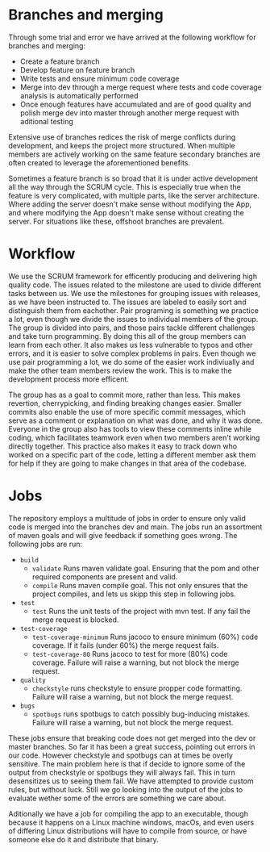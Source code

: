 # Branches and merging

Through some trial and error we have arrived at the following workflow for branches and merging:

- Create a feature branch
- Develop feature on feature branch
- Write tests and ensure minimum code coverage
- Merge into dev through a merge request where tests and code coverage analysis is automatically performed
- Once enough features have accumulated and are of good quality and polish merge dev into master through another merge request with aditional testing

Extensive use of branches redices the risk of merge conflicts during development, and keeps the project more structured. When multiple members are actively working on the same feature secondary branches are often created to leverage the aforementioned benefits.

Sometimes a feature branch is so broad that it is under active development all the way through the SCRUM cycle. This is especially true when the feature is very complicated, with multiple parts, like the server architecture. Where adding the server doesn't make sense without modifying the App, and where modifying the App doesn't make sense without creating the server. For situations like these, offshoot branches are prevalent.

# Workflow

We use the SCRUM framework for efficently producing and delivering high quality code. The issues related to the milestone are used to divide different tasks between us. We use the milestones for grouping issues with releases, as we have been instructed to. The issues are labeled to easily sort and distinguish them from eachother. Pair programing is something we practice a lot, even though we divide the issues to individual members of the group. The group is divided into pairs, and those pairs tackle different challenges and take turn programming. By doing this all of the group members can learn from each other. It also makes us less vulnerable to typos and other errors, and it is easier to solve complex problems in pairs. Even though we use pair programming a lot, we do some of the easier work indiviually and make the other team members review the work. This is to make the development process more efficent.

The group has as a goal to commit more, rather than less. This makes revertion, cherrypicking, and finding breaking changes easier. Smaller commits also enable the use of more specific commit messages, which serve as a comment or explanation on what was done, and why it was done. Everyone in the group also has tools to view these comments inline while coding, which facilitates teamwork even when two members aren't working directly together. This practice also makes it easy to track down who worked on a specific part of the code, letting a different member ask them for help if they are going to make changes in that area of the codebase.

# Jobs

The repository employs a multitude of jobs in order to ensure only valid code is merged into the branches dev and main. The jobs run an assortment of maven goals and will give feedback if something goes wrong. The following jobs are run:

- `build`
    - `validate` Runs maven validate goal. Ensuring that the pom and other required components are present and valid.
    - `compile` Runs maven compile goal. This not only ensures that the project compiles, and lets us skipp this step in following jobs.
- `test`
    - `test` Runs the unit tests of the project with mvn test. If any fail the merge request is blocked.
- `test-coverage`
    - `test-coverage-minimum` Runs jacoco to ensure minimum (60%) code coverage. If it fails (under 60%) the merge request fails.
    - `test-coverage-80` Runs jacoco to test for more (80%) code coverage. Failure will raise a warning, but not block the merge request.
- `quality`
    - `checkstyle` runs checkstyle to ensure propper code formatting. Failure will raise a warning, but not block the merge request.
- `bugs`
    - `spotbugs` runs spotbugs to catch possibly bug-inducing mistakes. Failure will raise a warning, but not block the merge request.

These jobs ensure that breaking code does not get merged into the dev or master branches. So far it has been a great success, pointing out errors in our code. However checkstyle and spotbugs can at times be overly sensitive. The main problem here is that if decide to ignore some of the output from checkstyle or spotbugs they will always fail. This in turn desensitizes us to seeing them fail. We have attempted to provide custom rules, but without luck. Still we go looking into the output of the jobs to evaluate wether some of the errors are something we care about. 

Aditionally we have a job for compiling the app to an executable, though because it happens on a Linux machine windows, macOs, and even users of differing Linux distributions will have to compile from source, or have someone else do it and distribute that binary.